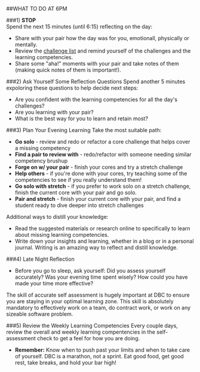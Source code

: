 

##WHAT TO DO AT 6PM 

###1) **STOP**  
Spend the next 15 minutes (until 6:15) reflecting on the day:
- Share with your pair how the day was for you, emotionall, physically or mentally.
- Review the [challenge list](https://github.com/fiery-skippers-2014/phase-1-guide/tree/master/week-1) and remind yourself of the challenges and the learning competencies.  
- Share some "aha!" moments with your pair and take notes of them (making quick notes of them is important!).  

###2) Ask Yourself Some Reflection Questions
Spend another 5 minutes expoloring these questions to help decide next steps:
- Are you confident with the learning competencies for all the day's challenges?
- Are you learning with your pair?
- What is the best way for you to learn and retain most?

###3) Plan Your Evening Learning
Take the most suitable path:
- **Go solo** - review and redo or refactor a core challenge that helps cover a missing competency
- **Find a pair to review with** - redo/refactor with someone needing similar competency brushup
- **Forge on w/ your pair** - finish your cores and try a stretch challenge
- **Help others** - if you're done with your cores, try teaching some of the competencies to see if you really understand them!
- **Go solo with stretch** - if you prefer to work solo on a stretch challenge, finish the current core with your pair and go solo.
- **Pair and stretch** - finish your current core with your pair, and find a student ready to dive deeper into stretch challenges

Additional ways to distill your knowledge:
- Read the suggested materials or research online to specifically to learn about missing learning competencies.
- Write down your insights and learning, whether in a blog or in a personal journal.  Writing is an amazing way to reflect and distill knowledge.


###4) Late Night Reflection 
- Before you go to sleep, ask yourself: Did you assess yourself accurately?  Was your evening time spent wisely?  How could you have made your time more effective?

The skill of accurate self assessment is hugely important at DBC to ensure you are staying in your optimal learning zone.  This skill is absolutely mandatory to effectively work on a team, do contract work, or work on any sizeable software problem.


###5) Review the Weekly Learning Competencies
Every couple days, review the overall and weekly learning compentencies in the self-assessment check to get a feel for how you are doing.

*  **Remember:** Know when to push past your limits and when to take care of yourself.  DBC is a marathon, not a sprint.  Eat good food, get good rest, take breaks, and hold your bar high!


